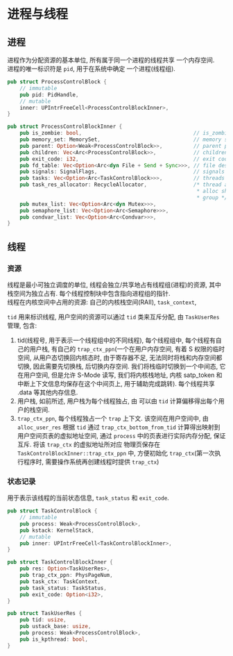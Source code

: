 # 进程与线程  

## 进程  
进程作为分配资源的基本单位, 所有属于同一个进程的线程共享 一个内存空间.  
进程的唯一标识符是 `pid`, 用于在系统中确定 一个进程(线程组).
```rust
pub struct ProcessControlBlock {
    // immutable
    pub pid: PidHandle,
    // mutable
    inner: UPIntrFreeCell<ProcessControlBlockInner>,
}

pub struct ProcessControlBlockInner {
    pub is_zombie: bool,                                    // is_zombie process
    pub memory_set: MemorySet,                              // memory space
    pub parent: Option<Weak<ProcessControlBlock>>,          // parent process
    pub children: Vec<Arc<ProcessControlBlock>>,            // children processes array
    pub exit_code: i32,                                     // exit code
    pub fd_table: Vec<Option<Arc<dyn File + Send + Sync>>>, // file description
    pub signals: SignalFlags,                               // signals
    pub tasks: Vec<Option<Arc<TaskControlBlock>>>,          // threads in this process group
    pub task_res_allocator: RecycleAllocator,               /* thread allocator: use tid to
                                                             * alloc shared resources in thread
                                                             * group */
    pub mutex_list: Vec<Option<Arc<dyn Mutex>>>,            
    pub semaphore_list: Vec<Option<Arc<Semaphore>>>,        
    pub condvar_list: Vec<Option<Arc<Condvar>>>,    
}
```

## 线程 

### 资源
线程是最小可独立调度的单位, 线程会独立/共享地占有线程组(进程)的资源, 其中栈空间为独立占有. 每个线程控制块中包含指向进程组的指针.  
线程在内核空间中占用的资源: 自己的内核栈空间(RAII), `task_context`, 

`tid` 用来标识线程, 用户空间的资源可以通过 `tid` 类来互斥分配, 由 `TaskUserRes` 管理, 包含:
1. tid(线程号, 用于表示一个线程组中的不同线程), 每个线程组中, 每个线程有自己的用户栈, 有自己的 `trap_ctx_ppn`(一个在用户内存空间, 有着 S 权限的临时空间, 从用户态切换回内核态时, 由于寄存器不足, 无法同时将栈和内存空间都切换, 因此需要先切换栈, 后切换内存空间. 我们将栈临时切换到一个中间态, 它在用户空间, 但是允许 S-Mode 读写, 我们将内核栈地址, 内核 satp_token 和 中断上下文信息均保存在这个中间页上, 用于辅助完成跳转). 每个线程共享 .data 等其他内存信息.
2. 用户栈, 如前所述, 用户栈为每个线程独占, 由 可以由 `tid` 计算偏移得出每个用户的栈空间.
3. `trap_ctx_ppn`, 每个线程独占一个 `trap` 上下文. 该空间在用户空间中, 由 `alloc_user_res` 根据 `tid` 通过 `trap_ctx_bottom_from_tid` 计算得出映射到用户空间页表的虚拟地址空间, 通过 `process` 中的页表进行实际内存分配, 保证互斥. 将该 `trap_ctx` 的虚拟地址所对应 物理页保存在 `TaskControlBlockInner::trap_ctx_ppn` 中, 方便初始化 `trap_ctx`(第一次执行程序时, 需要操作系统再创建线程时提供 `trap_ctx`)

### 状态记录 
用于表示该线程的当前状态信息, `task_status` 和 `exit_code`.

```rust
pub struct TaskControlBlock {
    // immutable
    pub process: Weak<ProcessControlBlock>,
    pub kstack: KernelStack,
    // mutable
    pub inner: UPIntrFreeCell<TaskControlBlockInner>,
}

pub struct TaskControlBlockInner {
    pub res: Option<TaskUserRes>,
    pub trap_ctx_ppn: PhysPageNum,
    pub task_ctx: TaskContext,
    pub task_status: TaskStatus,
    pub exit_code: Option<i32>,
}

pub struct TaskUserRes {
    pub tid: usize,
    pub ustack_base: usize,
    pub process: Weak<ProcessControlBlock>,
    pub is_kpthread: bool,
}
```